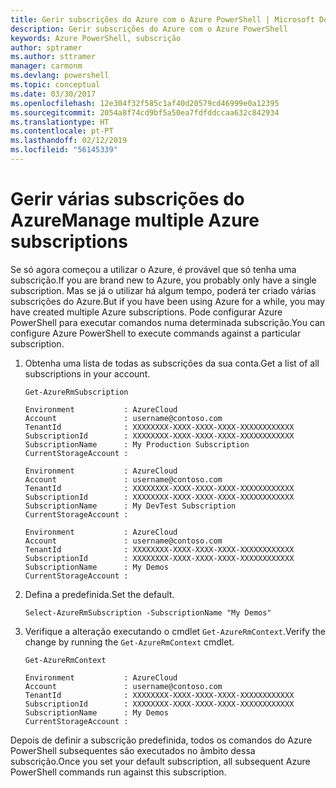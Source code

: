 ```yaml
---
title: Gerir subscrições do Azure com o Azure PowerShell | Microsoft Docs
description: Gerir subscrições do Azure com o Azure PowerShell
keywords: Azure PowerShell, subscrição
author: sptramer
ms.author: sttramer
manager: carmonm
ms.devlang: powershell
ms.topic: conceptual
ms.date: 03/30/2017
ms.openlocfilehash: 12e304f32f585c1af40d20579cd46999e0a12395
ms.sourcegitcommit: 2054a8f74cd9bf5a50ea7fdfddccaa632c842934
ms.translationtype: HT
ms.contentlocale: pt-PT
ms.lasthandoff: 02/12/2019
ms.locfileid: "56145339"
---
```

# <a name="manage-multiple-azure-subscriptions"></a><span data-ttu-id="625be-104">Gerir várias subscrições do Azure</span><span class="sxs-lookup"><span data-stu-id="625be-104">Manage multiple Azure subscriptions</span></span>

<span data-ttu-id="625be-105">Se só agora começou a utilizar o Azure, é provável que só tenha uma subscrição.</span><span class="sxs-lookup"><span data-stu-id="625be-105">If you are brand new to Azure, you probably only have a single subscription.</span></span> <span data-ttu-id="625be-106">Mas se já o utilizar há algum tempo, poderá ter criado várias subscrições do Azure.</span><span class="sxs-lookup"><span data-stu-id="625be-106">But if you have been using Azure for a while, you may have created multiple Azure subscriptions.</span></span> <span data-ttu-id="625be-107">Pode configurar Azure PowerShell para executar comandos numa determinada subscrição.</span><span class="sxs-lookup"><span data-stu-id="625be-107">You can configure Azure PowerShell to execute commands against a particular subscription.</span></span>

1. <span data-ttu-id="625be-108">Obtenha uma lista de todas as subscrições da sua conta.</span><span class="sxs-lookup"><span data-stu-id="625be-108">Get a list of all subscriptions in your account.</span></span>

    ```powershell-interactive
    Get-AzureRmSubscription
    ```

    ```output
    Environment           : AzureCloud
    Account               : username@contoso.com
    TenantId              : XXXXXXXX-XXXX-XXXX-XXXX-XXXXXXXXXXXX
    SubscriptionId        : XXXXXXXX-XXXX-XXXX-XXXX-XXXXXXXXXXXX
    SubscriptionName      : My Production Subscription
    CurrentStorageAccount :

    Environment           : AzureCloud
    Account               : username@contoso.com
    TenantId              : XXXXXXXX-XXXX-XXXX-XXXX-XXXXXXXXXXXX
    SubscriptionId        : XXXXXXXX-XXXX-XXXX-XXXX-XXXXXXXXXXXX
    SubscriptionName      : My DevTest Subscription
    CurrentStorageAccount :

    Environment           : AzureCloud
    Account               : username@contoso.com
    TenantId              : XXXXXXXX-XXXX-XXXX-XXXX-XXXXXXXXXXXX
    SubscriptionId        : XXXXXXXX-XXXX-XXXX-XXXX-XXXXXXXXXXXX
    SubscriptionName      : My Demos
    CurrentStorageAccount :
    ```

2. <span data-ttu-id="625be-109">Defina a predefinida.</span><span class="sxs-lookup"><span data-stu-id="625be-109">Set the default.</span></span>

    ```powershell-interactive
    Select-AzureRmSubscription -SubscriptionName "My Demos"
    ```

3. <span data-ttu-id="625be-110">Verifique a alteração executando o cmdlet `Get-AzureRmContext`.</span><span class="sxs-lookup"><span data-stu-id="625be-110">Verify the change by running the `Get-AzureRmContext` cmdlet.</span></span>

    ```powershell-interactive
    Get-AzureRmContext
    ```

    ```output
    Environment           : AzureCloud
    Account               : username@contoso.com
    TenantId              : XXXXXXXX-XXXX-XXXX-XXXX-XXXXXXXXXXXX
    SubscriptionId        : XXXXXXXX-XXXX-XXXX-XXXX-XXXXXXXXXXXX
    SubscriptionName      : My Demos
    CurrentStorageAccount :
    ```

<span data-ttu-id="625be-111">Depois de definir a subscrição predefinida, todos os comandos do Azure PowerShell subsequentes são executados no âmbito dessa subscrição.</span><span class="sxs-lookup"><span data-stu-id="625be-111">Once you set your default subscription, all subsequent Azure PowerShell commands run against this subscription.</span></span>

